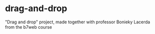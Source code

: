 # drag-and-drop
"Drag and drop" project, made together with professor Bonieky Lacerda from the b7web course
